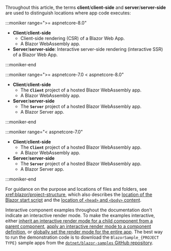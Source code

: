 Throughout this article, the terms **client**/**client-side** and **server**/**server-side** are used to distinguish locations where app code executes:

:::moniker range=">= aspnetcore-8.0"

* **Client**/**client-side**
  * Client-side rendering (CSR) of a Blazor Web App.
  * A Blazor WebAssembly app.
* **Server**/**server-side**: Interactive server-side rendering (interactive SSR) of a Blazor Web App.

:::moniker-end

:::moniker range=">= aspnetcore-7.0 < aspnetcore-8.0"

* **Client**/**client-side**
  * The **`Client`** project of a hosted Blazor WebAssembly app.
  * A Blazor WebAssembly app.
* **Server**/**server-side**
  * The **`Server`** project of a hosted Blazor WebAssembly app.
  * A Blazor Server app.

:::moniker-end

:::moniker range="< aspnetcore-7.0"

* **Client**/**client-side**
  * The **`Client`** project of a hosted Blazor WebAssembly app.
  * A Blazor WebAssembly app.
* **Server**/**server-side**
  * The **`Server`** project of a hosted Blazor WebAssembly app.
  * A Blazor Server app.

:::moniker-end

For guidance on the purpose and locations of files and folders, see <xref:blazor/project-structure>, which also describes the [location of the Blazor start script](xref:blazor/project-structure#location-of-the-blazor-script) and the [location of `<head>` and `<body>` content](xref:blazor/project-structure#location-of-head-and-body-content).

Interactive component examples throughout the documentation don't indicate an interactive render mode. To make the examples interactive, either [inherit an interactive render mode for a child component from a parent component](xref:blazor/render-modes#apply-a-render-mode-to-a-component-instance), [apply an interactive render mode to a component definition](xref:blazor/render-modes#apply-a-render-mode-to-a-component-definition), or [globally set the render mode for the entire app](xref:blazor/render-modes#apply-a-render-mode-to-the-entire-app). The best way to run the demonstration code is to download the `BlazorSample_{PROJECT TYPE}` sample apps from the [`dotnet/blazor-samples` GitHub repository](https://github.com/dotnet/blazor-samples).
